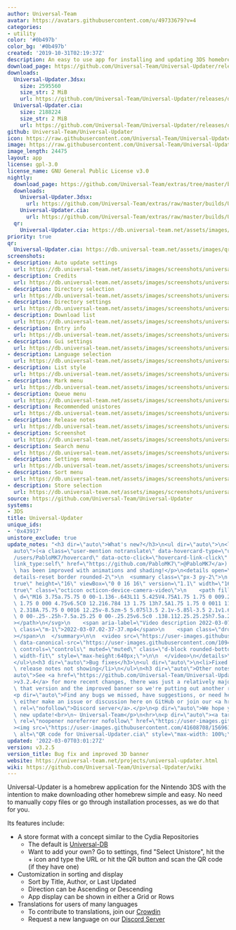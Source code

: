 ```yaml
---
author: Universal-Team
avatar: https://avatars.githubusercontent.com/u/49733679?v=4
categories:
- utility
color: '#0b497b'
color_bg: '#0b497b'
created: '2019-10-31T02:19:37Z'
description: An easy to use app for installing and updating 3DS homebrew
download_page: https://github.com/Universal-Team/Universal-Updater/releases
downloads:
  Universal-Updater.3dsx:
    size: 2595560
    size_str: 2 MiB
    url: https://github.com/Universal-Team/Universal-Updater/releases/download/v3.2.5/Universal-Updater.3dsx
  Universal-Updater.cia:
    size: 2188224
    size_str: 2 MiB
    url: https://github.com/Universal-Team/Universal-Updater/releases/download/v3.2.5/Universal-Updater.cia
github: Universal-Team/Universal-Updater
icon: https://raw.githubusercontent.com/Universal-Team/Universal-Updater/master/app/icon.png
image: https://raw.githubusercontent.com/Universal-Team/Universal-Updater/master/resources/2d-banner.png
image_length: 24475
layout: app
license: gpl-3.0
license_name: GNU General Public License v3.0
nightly:
  download_page: https://github.com/Universal-Team/extras/tree/master/builds/Universal-Updater
  downloads:
    Universal-Updater.3dsx:
      url: https://github.com/Universal-Team/extras/raw/master/builds/Universal-Updater/Universal-Updater.3dsx
    Universal-Updater.cia:
      url: https://github.com/Universal-Team/extras/raw/master/builds/Universal-Updater/Universal-Updater.cia
  qr:
    Universal-Updater.cia: https://db.universal-team.net/assets/images/qr/nightly/universal-updater-cia.png
priority: true
qr:
  Universal-Updater.cia: https://db.universal-team.net/assets/images/qr/universal-updater-cia.png
screenshots:
- description: Auto update settings
  url: https://db.universal-team.net/assets/images/screenshots/universal-updater/auto-update-settings.png
- description: Credits
  url: https://db.universal-team.net/assets/images/screenshots/universal-updater/credits.png
- description: Directory selection
  url: https://db.universal-team.net/assets/images/screenshots/universal-updater/directory-selection.png
- description: Directory settings
  url: https://db.universal-team.net/assets/images/screenshots/universal-updater/directory-settings.png
- description: Download list
  url: https://db.universal-team.net/assets/images/screenshots/universal-updater/download-list.png
- description: Entry info
  url: https://db.universal-team.net/assets/images/screenshots/universal-updater/entry-info.png
- description: Gui settings
  url: https://db.universal-team.net/assets/images/screenshots/universal-updater/gui-settings.png
- description: Language selection
  url: https://db.universal-team.net/assets/images/screenshots/universal-updater/language-selection.png
- description: List style
  url: https://db.universal-team.net/assets/images/screenshots/universal-updater/list-style.png
- description: Mark menu
  url: https://db.universal-team.net/assets/images/screenshots/universal-updater/mark-menu.png
- description: Queue menu
  url: https://db.universal-team.net/assets/images/screenshots/universal-updater/queue-menu.png
- description: Recommended unistores
  url: https://db.universal-team.net/assets/images/screenshots/universal-updater/recommended-unistores.png
- description: Release notes
  url: https://db.universal-team.net/assets/images/screenshots/universal-updater/release-notes.png
- description: Screenshot
  url: https://db.universal-team.net/assets/images/screenshots/universal-updater/screenshot.png
- description: Search menu
  url: https://db.universal-team.net/assets/images/screenshots/universal-updater/search-menu.png
- description: Settings menu
  url: https://db.universal-team.net/assets/images/screenshots/universal-updater/settings-menu.png
- description: Sort menu
  url: https://db.universal-team.net/assets/images/screenshots/universal-updater/sort-menu.png
- description: Store selection
  url: https://db.universal-team.net/assets/images/screenshots/universal-updater/store-selection.png
source: https://github.com/Universal-Team/Universal-Updater
systems:
- 3DS
title: Universal-Updater
unique_ids:
- '0x43917'
unistore_exclude: true
update_notes: "<h3 dir=\"auto\">What's new?</h3>\n<ul dir=\"auto\">\n<li>\n<p dir=\"\
  auto\">(<a class=\"user-mention notranslate\" data-hovercard-type=\"user\" data-hovercard-url=\"\
  /users/PabloMK7/hovercard\" data-octo-click=\"hovercard-link-click\" data-octo-dimensions=\"\
  link_type:self\" href=\"https://github.com/PabloMK7\">@PabloMK7</a>) The 3D banner\
  \ has been improved with animations and shading!</p>\n<details open=\"\" class=\"\
  details-reset border rounded-2\">\n  <summary class=\"px-3 py-2\">\n    <svg aria-hidden=\"\
  true\" height=\"16\" viewBox=\"0 0 16 16\" version=\"1.1\" width=\"16\" data-view-component=\"\
  true\" class=\"octicon octicon-device-camera-video\">\n    <path fill-rule=\"evenodd\"\
  \ d=\"M16 3.75a.75.75 0 00-1.136-.643L11 5.425V4.75A1.75 1.75 0 009.25 3h-7.5A1.75\
  \ 1.75 0 000 4.75v6.5C0 12.216.784 13 1.75 13h7.5A1.75 1.75 0 0011 11.25v-.675l3.864\
  \ 2.318A.75.75 0 0016 12.25v-8.5zm-5 5.075l3.5 2.1v-5.85l-3.5 2.1v1.65zM9.5 6.75v-2a.25.25\
  \ 0 00-.25-.25h-7.5a.25.25 0 00-.25.25v6.5c0 .138.112.25.25.25h7.5a.25.25 0 00.25-.25v-4.5z\"\
  ></path>\n</svg>\n    <span aria-label=\"Video description 2022-03-07.02-37-37.mp4\"\
  \ class=\"m-1\">2022-03-07.02-37-37.mp4</span>\n    <span class=\"dropdown-caret\"\
  ></span>\n  </summary>\n\n  <video src=\"https://user-images.githubusercontent.com/10946643/156953976-55b54211-67e4-4caa-8dd1-5e525319e189.mp4\"\
  \ data-canonical-src=\"https://user-images.githubusercontent.com/10946643/156953976-55b54211-67e4-4caa-8dd1-5e525319e189.mp4\"\
  \ controls=\"controls\" muted=\"muted\" class=\"d-block rounded-bottom-2 border-top\
  \ width-fit\" style=\"max-height:640px;\">\n\n  </video>\n</details>\n\n</li>\n\
  </ul>\n<h3 dir=\"auto\">Bug fixes</h3>\n<ul dir=\"auto\">\n<li>Fixed really short\
  \ release notes not showing</li>\n</ul>\n<h3 dir=\"auto\">Other notes</h3>\n<p dir=\"\
  auto\">See <a href=\"https://github.com/Universal-Team/Universal-Updater/releases/tag/v3.2.4\"\
  >v3.2.4</a> for more recent changes, there was just a relatively major new bug in\
  \ that version and the improved banner so we're putting out another release so soon.</p>\n\
  <p dir=\"auto\">Find any bugs we missed, have suggestions, or need help? You can\
  \ either make an issue or discussion here on GitHub or join our <a href=\"https://universal-team.net/discord\"\
  \ rel=\"nofollow\">Discord server</a>.</p>\n<p dir=\"auto\">We hope you enjoy the\
  \ new update!<br>\n~ Universal-Team</p>\n<hr>\n<p dir=\"auto\"><a target=\"_blank\"\
  \ rel=\"noopener noreferrer nofollow\" href=\"https://user-images.githubusercontent.com/41608708/156961045-e2bb0dd5-049a-4fbf-8f59-8e8fd9af0f83.png\"\
  ><img src=\"https://user-images.githubusercontent.com/41608708/156961045-e2bb0dd5-049a-4fbf-8f59-8e8fd9af0f83.png\"\
  \ alt=\"QR code for Universal-Updater.cia\" style=\"max-width: 100%;\"></a></p>"
updated: '2022-03-07T03:01:27Z'
version: v3.2.5
version_title: Bug fix and improved 3D banner
website: https://universal-team.net/projects/universal-updater.html
wiki: https://github.com/Universal-Team/Universal-Updater/wiki
---
```

Universal-Updater is a homebrew application for the Nintendo 3DS with the intention to make downloading other homebrew simple and easy. No need to manually copy files or go through installation processes, as we do that for you.

Its features include:
- A store format with a concept similar to the Cydia Repositories
   - The default is [Universal-DB](https://db.universal-team.net)
   - Want to add your own? Go to settings, find "Select Unistore", hit the + icon and type the URL or hit the QR button and scan the QR code (if they have one)
- Customization in sorting and display
   - Sort by Title, Author, or Last Updated
   - Direction can be Ascending or Descending
   - App display can be shown in either a Grid or Rows
- Translations for users of many languages
   - To contribute to translations, join our [Crowdin](https://crwd.in/universal-updater)
   - Request a new language on our [Discord Server](https://universal-team.net/discord)